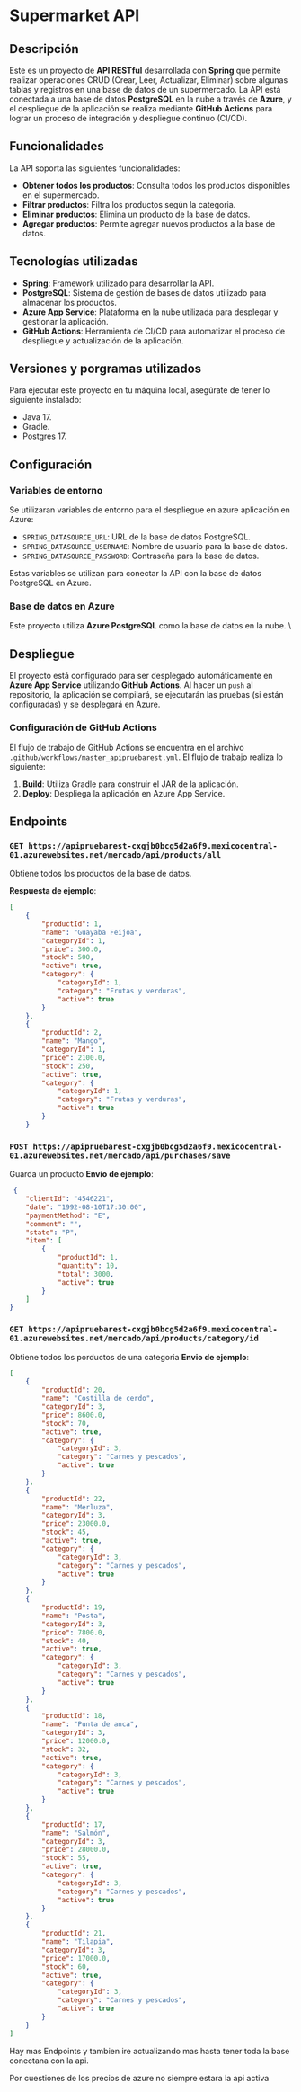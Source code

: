 # Supermarket API

## Descripción

Este es un proyecto de **API RESTful** desarrollada con **Spring** que permite realizar operaciones CRUD (Crear, Leer, Actualizar, Eliminar) sobre algunas tablas y registros en una base de datos de un supermercado. La API está conectada a una base de datos **PostgreSQL** en la nube a través de **Azure**, y el despliegue de la aplicación se realiza mediante **GitHub Actions** para lograr un proceso de integración y despliegue continuo (CI/CD).


## Funcionalidades

La API soporta las siguientes funcionalidades:

- **Obtener todos los productos**: Consulta todos los productos disponibles en el supermercado.
- **Filtrar productos**: Filtra los productos según la categoria.
- **Eliminar productos**: Elimina un producto de la base de datos.
- **Agregar productos**: Permite agregar nuevos productos a la base de datos.

## Tecnologías utilizadas

- **Spring**: Framework utilizado para desarrollar la API.
- **PostgreSQL**: Sistema de gestión de bases de datos utilizado para almacenar los productos.
- **Azure App Service**: Plataforma en la nube utilizada para desplegar y gestionar la aplicación.
- **GitHub Actions**: Herramienta de CI/CD para automatizar el proceso de despliegue y actualización de la aplicación.

## Versiones y porgramas utilizados

Para ejecutar este proyecto en tu máquina local, asegúrate de tener lo siguiente instalado:

- Java 17.
- Gradle.
- Postgres 17.

## Configuración

### Variables de entorno

Se utilizaran variables de entorno para el despliegue en azure aplicación en Azure:

- `SPRING_DATASOURCE_URL`: URL de la base de datos PostgreSQL.
- `SPRING_DATASOURCE_USERNAME`: Nombre de usuario para la base de datos.
- `SPRING_DATASOURCE_PASSWORD`: Contraseña para la base de datos.

Estas variables se utilizan para conectar la API con la base de datos PostgreSQL en Azure.

### Base de datos en Azure

Este proyecto utiliza **Azure PostgreSQL** como la base de datos en la nube. \

## Despliegue

El proyecto está configurado para ser desplegado automáticamente en **Azure App Service** utilizando **GitHub Actions**. Al hacer un `push` al repositorio, la aplicación se compilará, se ejecutarán las pruebas (si están configuradas) y se desplegará en Azure.

### Configuración de GitHub Actions

El flujo de trabajo de GitHub Actions se encuentra en el archivo `.github/workflows/master_apipruebarest.yml`. El flujo de trabajo realiza lo siguiente:

1. **Build**: Utiliza Gradle para construir el JAR de la aplicación.
2. **Deploy**: Despliega la aplicación en Azure App Service.

## Endpoints

### `GET https://apipruebarest-cxgjb0bcg5d2a6f9.mexicocentral-01.azurewebsites.net/mercado/api/products/all`

Obtiene todos los productos de la base de datos.

**Respuesta de ejemplo**:

```json
[
    {
        "productId": 1,
        "name": "Guayaba Feijoa",
        "categoryId": 1,
        "price": 300.0,
        "stock": 500,
        "active": true,
        "category": {
            "categoryId": 1,
            "category": "Frutas y verduras",
            "active": true
        }
    },
    {
        "productId": 2,
        "name": "Mango",
        "categoryId": 1,
        "price": 2100.0,
        "stock": 250,
        "active": true,
        "category": {
            "categoryId": 1,
            "category": "Frutas y verduras",
            "active": true
        }
    }
```

### `POST https://apipruebarest-cxgjb0bcg5d2a6f9.mexicocentral-01.azurewebsites.net/mercado/api/purchases/save`
Guarda un producto
**Envio de ejemplo**:

```json
 {
    "clientId": "4546221",
    "date": "1992-08-10T17:30:00",
    "paymentMethod": "E",
    "comment": "",
    "state": "P",
    "item": [
        {
            "productId": 1,
            "quantity": 10,
            "total": 3000,
            "active": true
        }
    ]
}
```
### `GET https://apipruebarest-cxgjb0bcg5d2a6f9.mexicocentral-01.azurewebsites.net/mercado/api/products/category/id`
Obtiene todos los porductos de una categoria
**Envio de ejemplo**:

```json
[
    {
        "productId": 20,
        "name": "Costilla de cerdo",
        "categoryId": 3,
        "price": 8600.0,
        "stock": 70,
        "active": true,
        "category": {
            "categoryId": 3,
            "category": "Carnes y pescados",
            "active": true
        }
    },
    {
        "productId": 22,
        "name": "Merluza",
        "categoryId": 3,
        "price": 23000.0,
        "stock": 45,
        "active": true,
        "category": {
            "categoryId": 3,
            "category": "Carnes y pescados",
            "active": true
        }
    },
    {
        "productId": 19,
        "name": "Posta",
        "categoryId": 3,
        "price": 7800.0,
        "stock": 40,
        "active": true,
        "category": {
            "categoryId": 3,
            "category": "Carnes y pescados",
            "active": true
        }
    },
    {
        "productId": 18,
        "name": "Punta de anca",
        "categoryId": 3,
        "price": 12000.0,
        "stock": 32,
        "active": true,
        "category": {
            "categoryId": 3,
            "category": "Carnes y pescados",
            "active": true
        }
    },
    {
        "productId": 17,
        "name": "Salmón",
        "categoryId": 3,
        "price": 28000.0,
        "stock": 55,
        "active": true,
        "category": {
            "categoryId": 3,
            "category": "Carnes y pescados",
            "active": true
        }
    },
    {
        "productId": 21,
        "name": "Tilapia",
        "categoryId": 3,
        "price": 17000.0,
        "stock": 60,
        "active": true,
        "category": {
            "categoryId": 3,
            "category": "Carnes y pescados",
            "active": true
        }
    }
]
```
Hay mas Endpoints y tambien ire actualizando mas hasta tener toda la base conectana con la api.

Por cuestiones de los precios de azure no siempre estara la api activa



